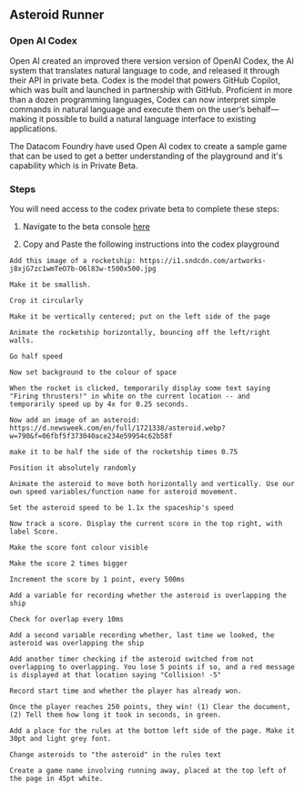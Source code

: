## Asteroid Runner

### Open AI Codex

Open AI created an improved there version version of OpenAI Codex, the AI system that translates natural language to code, and released it through their API in private beta. Codex is the model that powers GitHub Copilot, which was built and launched in partnership with GitHub. Proficient in more than a dozen programming languages, Codex can now interpret simple commands in natural language and execute them on the user’s behalf—making it possible to build a natural language interface to existing applications.

The Datacom Foundry have used Open AI codex to create a sample game that can be used to get a better understanding of the playground and it's capability which is in Private Beta.

### Steps

You will need access to the codex private beta to complete these steps:

1. Navigate to the beta console [here](https://beta.openai.com/codex-javascript-sandbox)

2. Copy and Paste the following instructions into the codex playground

```
Add this image of a rocketship: https://i1.sndcdn.com/artworks-j8xjG7zc1wmTeO7b-O6l83w-t500x500.jpg
```

```
Make it be smallish.
```

```
Crop it circularly
```

```
Make it be vertically centered; put on the left side of the page
```

```
Animate the rocketship horizontally, bouncing off the left/right walls.
```

```
Go half speed
```

```
Now set background to the colour of space
```

```
When the rocket is clicked, temporarily display some text saying "Firing thrusters!" in white on the current location -- and temporarily speed up by 4x for 0.25 seconds.
```

```
Now add an image of an asteroid: https://d.newsweek.com/en/full/1721338/asteroid.webp?w=790&f=06fbf5f373040ace234e59954c62b58f
```

```
make it to be half the side of the rocketship times 0.75
```

```
Position it absolutely randomly
```

```
Animate the asteroid to move both horizontally and vertically. Use our own speed variables/function name for asteroid movement.
```

```
Set the asteroid speed to be 1.1x the spaceship's speed
```

```
Now track a score. Display the current score in the top right, with label Score.
```

```
Make the score font colour visible
```

```
Make the score 2 times bigger
```

```
Increment the score by 1 point, every 500ms
```

```
Add a variable for recording whether the asteroid is overlapping the ship
```

```
Check for overlap every 10ms
```

```
Add a second variable recording whether, last time we looked, the asteroid was overlapping the ship
```

```
Add another timer checking if the asteroid switched from not overlapping to overlapping. You lose 5 points if so, and a red message is displayed at that location saying "Collision! -5"
```

```
Record start time and whether the player has already won.
```

```
Once the player reaches 250 points, they win! (1) Clear the document, (2) Tell them how long it took in seconds, in green.
```

```
Add a place for the rules at the bottom left side of the page. Make it 30pt and light grey font.
```

```
Change asteroids to "the asteroid" in the rules text
```

```
Create a game name involving running away, placed at the top left of the page in 45pt white.
```
